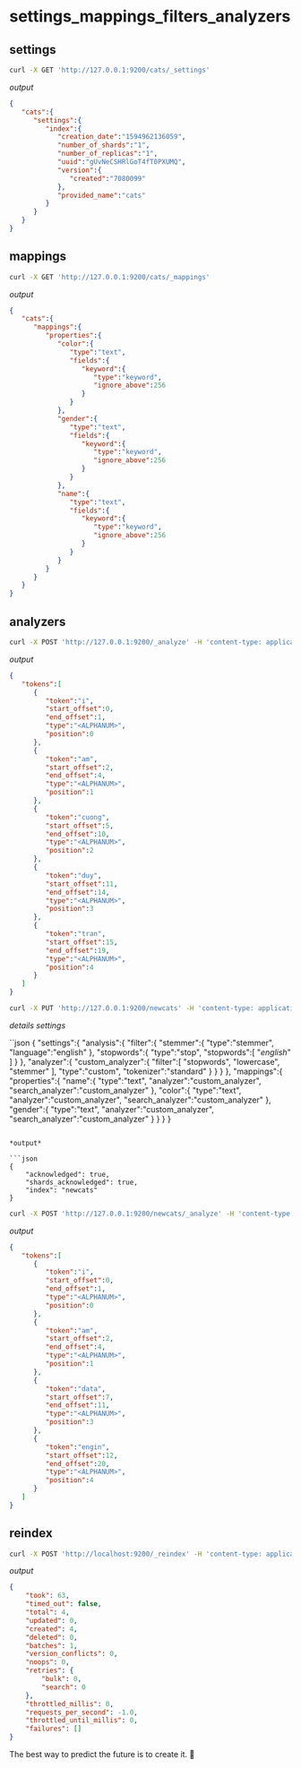 # settings_mappings_filters_analyzers

## settings

```sh
curl -X GET 'http://127.0.0.1:9200/cats/_settings'
```

*output*

```json
{
   "cats":{
      "settings":{
         "index":{
            "creation_date":"1594962136059",
            "number_of_shards":"1",
            "number_of_replicas":"1",
            "uuid":"gUvNeCSHRlGoT4fT0PXUMQ",
            "version":{
               "created":"7080099"
            },
            "provided_name":"cats"
         }
      }
   }
}
```

## mappings

```sh
curl -X GET 'http://127.0.0.1:9200/cats/_mappings'
```

*output*

```json
{
   "cats":{
      "mappings":{
         "properties":{
            "color":{
               "type":"text",
               "fields":{
                  "keyword":{
                     "type":"keyword",
                     "ignore_above":256
                  }
               }
            },
            "gender":{
               "type":"text",
               "fields":{
                  "keyword":{
                     "type":"keyword",
                     "ignore_above":256
                  }
               }
            },
            "name":{
               "type":"text",
               "fields":{
                  "keyword":{
                     "type":"keyword",
                     "ignore_above":256
                  }
               }
            }
         }
      }
   }
}
```

## analyzers

```sh
curl -X POST 'http://127.0.0.1:9200/_analyze' -H 'content-type: application/json' -d '{"analyzer": "standard", "text": "I am Cuong Duy Tran"}'
```

*output*

```json
{
   "tokens":[
      {
         "token":"i",
         "start_offset":0,
         "end_offset":1,
         "type":"<ALPHANUM>",
         "position":0
      },
      {
         "token":"am",
         "start_offset":2,
         "end_offset":4,
         "type":"<ALPHANUM>",
         "position":1
      },
      {
         "token":"cuong",
         "start_offset":5,
         "end_offset":10,
         "type":"<ALPHANUM>",
         "position":2
      },
      {
         "token":"duy",
         "start_offset":11,
         "end_offset":14,
         "type":"<ALPHANUM>",
         "position":3
      },
      {
         "token":"tran",
         "start_offset":15,
         "end_offset":19,
         "type":"<ALPHANUM>",
         "position":4
      }
   ]
}
```

```sh
curl -X PUT 'http://127.0.0.1:9200/newcats' -H 'content-type: application/json' -d '{"settings":{"analysis":{"filter":{"stemmer":{"type":"stemmer","language":"english"},"stopwords":{"type":"stop","stopwords":["_english_"]}},"analyzer":{"custom_analyzer":{"filter":["stopwords","lowercase","stemmer"],"type":"custom","tokenizer":"standard"}}}},"mappings":{"properties":{"name":{"type":"text","analyzer":"custom_analyzer","search_analyzer":"custom_analyzer"},"color":{"type":"text","analyzer":"custom_analyzer","search_analyzer":"custom_analyzer"},"gender":{"type":"text","analyzer":"custom_analyzer","search_analyzer":"custom_analyzer"}}}}'
```

*details settings*

``json
{
   "settings":{
      "analysis":{
         "filter":{
            "stemmer":{
               "type":"stemmer",
               "language":"english"
            },
            "stopwords":{
               "type":"stop",
               "stopwords":[
                  "_english_"
               ]
            }
         },
         "analyzer":{
            "custom_analyzer":{
               "filter":[
                  "stopwords",
                  "lowercase",
                  "stemmer"
               ],
               "type":"custom",
               "tokenizer":"standard"
            }
         }
      }
   },
   "mappings":{
      "properties":{
         "name":{
            "type":"text",
            "analyzer":"custom_analyzer",
            "search_analyzer":"custom_analyzer"
         },
         "color":{
            "type":"text",
            "analyzer":"custom_analyzer",
            "search_analyzer":"custom_analyzer"
         },
         "gender":{
            "type":"text",
            "analyzer":"custom_analyzer",
            "search_analyzer":"custom_analyzer"
         }
      }
   }
}
```

*output*

```json
{
    "acknowledged": true,
    "shards_acknowledged": true,
    "index": "newcats"
}
```

```sh
curl -X POST 'http://127.0.0.1:9200/newcats/_analyze' -H 'content-type: application/json' -d '{"analyzer": "custom_analyzer", "text": "I am a data engineer"}'
```

*output*

```json
{
   "tokens":[
      {
         "token":"i",
         "start_offset":0,
         "end_offset":1,
         "type":"<ALPHANUM>",
         "position":0
      },
      {
         "token":"am",
         "start_offset":2,
         "end_offset":4,
         "type":"<ALPHANUM>",
         "position":1
      },
      {
         "token":"data",
         "start_offset":7,
         "end_offset":11,
         "type":"<ALPHANUM>",
         "position":3
      },
      {
         "token":"engin",
         "start_offset":12,
         "end_offset":20,
         "type":"<ALPHANUM>",
         "position":4
      }
   ]
}
```

## reindex

```sh
curl -X POST 'http://localhost:9200/_reindex' -H 'content-type: application/json' -d '{"source":{"index":"cats"},"dest":{"index":"newcats"}}'
```

*output*

```json
{
    "took": 63,
    "timed_out": false,
    "total": 4,
    "updated": 0,
    "created": 4,
    "deleted": 0,
    "batches": 1,
    "version_conflicts": 0,
    "noops": 0,
    "retries": {
        "bulk": 0,
        "search": 0
    },
    "throttled_millis": 0,
    "requests_per_second": -1.0,
    "throttled_until_millis": 0,
    "failures": []
}
```


<!-- INSPIRATIONAL_QUOTE_START -->
The best way to predict the future is to create it.
🦄
<!-- INSPIRATIONAL_QUOTE_END -->
